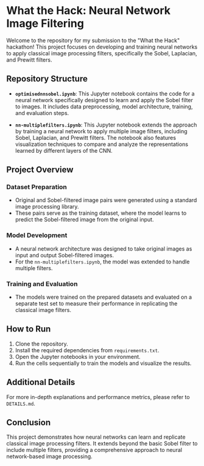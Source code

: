 # What the Hack: Neural Network Image Filtering

Welcome to the repository for my submission to the "What the Hack" hackathon! This project focuses on developing and training neural networks to apply classical image processing filters, specifically the Sobel, Laplacian, and Prewitt filters.

## Repository Structure

- **`optimisednnsobel.ipynb`**: This Jupyter notebook contains the code for a neural network specifically designed to learn and apply the Sobel filter to images. It includes data preprocessing, model architecture, training, and evaluation steps.

- **`nn-multiplefilters.ipynb`**: This Jupyter notebook extends the approach by training a neural network to apply multiple image filters, including Sobel, Laplacian, and Prewitt filters. The notebook also features visualization techniques to compare and analyze the representations learned by different layers of the CNN.

## Project Overview

### Dataset Preparation
- Original and Sobel-filtered image pairs were generated using a standard image processing library.
- These pairs serve as the training dataset, where the model learns to predict the Sobel-filtered image from the original input.

### Model Development
- A neural network architecture was designed to take original images as input and output Sobel-filtered images.
- For the `nn-multiplefilters.ipynb`, the model was extended to handle multiple filters.

### Training and Evaluation
- The models were trained on the prepared datasets and evaluated on a separate test set to measure their performance in replicating the classical image filters.

## How to Run

1. Clone the repository.
2. Install the required dependencies from `requirements.txt`.
3. Open the Jupyter notebooks in your environment.
4. Run the cells sequentially to train the models and visualize the results.

## Additional Details 

For more in-depth explanations and performance metrics, please refer to `DETAILS.md`.

## Conclusion

This project demonstrates how neural networks can learn and replicate classical image processing filters. It extends beyond the basic Sobel filter to include multiple filters, providing a comprehensive approach to neural network-based image processing.

